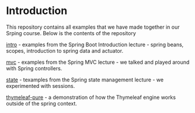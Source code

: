 # Introduction

This repository contains all examples that we have made together in our Srping course. Below is the contents of the repository


[intro](https://github.com/luchob/spring-remote-course-2022/tree/master/intro) - examples from the Spring Boot Introduction lecture - spring beans, scopes, introduction to spring data and actuator.

[mvc](https://github.com/luchob/spring-remote-course-2022/tree/master/mvc) - examples from the Spring MVC lecture - we talked and played around with Spring controllers.

[state](https://github.com/luchob/spring-remote-course-2022/tree/master/state) - texamples from the Spring state management lecture - we experimented with sessions.


[thymeleaf-pure](https://github.com/luchob/spring-remote-course-2022/tree/master/thymeleaf-pure) - a demonstration of how the Thymeleaf engine works outside of the spring context.
